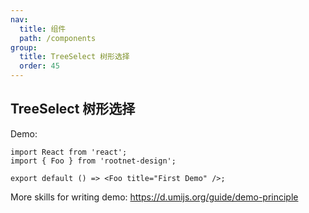 ```yaml
---
nav:
  title: 组件
  path: /components
group:
  title: TreeSelect 树形选择
  order: 45
---
```


## TreeSelect 树形选择

Demo:

```tsx
import React from 'react';
import { Foo } from 'rootnet-design';

export default () => <Foo title="First Demo" />;
```

More skills for writing demo: https://d.umijs.org/guide/demo-principle
